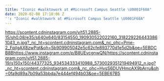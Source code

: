 ```yaml
---
title: "Iconic #walktowork at #Microsoft Campus Seattle \U0001F60A"
date: 2020-02-08 17:18:06 Z
'': "Iconic #walktowork at #Microsoft Campus Seattle \U0001F60A"
---
```


https://scontent.cdninstagram.com/v/t51.2885-15/sh0.08/e35/s640x640/83154550_190930522022160_3182292264433861043_n.jpg?_nc_ht=scontent.cdninstagram.com&_nc_ohc=Pme-2_FqjlgAX8zwPqt&oh=5b909905042e5c62cfe893770d1e5d2b&oe=5EBDCB8Bhttps://www.instagram.com/p/B8UEvcgnwQN/https://scontent.cdninstagram.com/v/t51.2885-19/s150x150/44377325_934534333410988_5730029351219494912_n.jpg?_nc_ht=scontent.cdninstagram.com&_nc_ohc=HvsS6DUVHmcAX9bArru&oh=0fa9d89a7b09a53bbda7e444ef494b03&oe=5EBE67B5